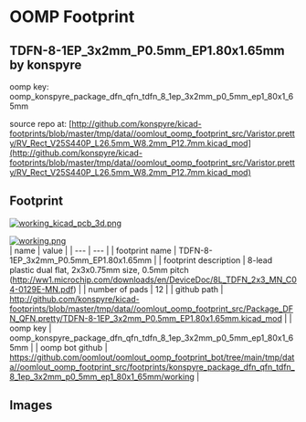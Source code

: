 # OOMP Footprint  
## TDFN-8-1EP_3x2mm_P0.5mm_EP1.80x1.65mm  by konspyre  
  
oomp key: oomp_konspyre_package_dfn_qfn_tdfn_8_1ep_3x2mm_p0_5mm_ep1_80x1_65mm  
  
source repo at: [http://github.com/konspyre/kicad-footprints/blob/master/tmp/data//oomlout_oomp_footprint_src/Varistor.pretty/RV_Rect_V25S440P_L26.5mm_W8.2mm_P12.7mm.kicad_mod](http://github.com/konspyre/kicad-footprints/blob/master/tmp/data//oomlout_oomp_footprint_src/Varistor.pretty/RV_Rect_V25S440P_L26.5mm_W8.2mm_P12.7mm.kicad_mod)  
## Footprint  
  
[![working_kicad_pcb_3d.png](working_kicad_pcb_3d_600.png)](working_kicad_pcb_3d.png)  
  
[![working.png](working_600.png)](working.png)  
| name | value | 
| --- | --- | 
| footprint name | TDFN-8-1EP_3x2mm_P0.5mm_EP1.80x1.65mm | 
| footprint description | 8-lead plastic dual flat, 2x3x0.75mm size, 0.5mm pitch (http://ww1.microchip.com/downloads/en/DeviceDoc/8L_TDFN_2x3_MN_C04-0129E-MN.pdf) | 
| number of pads | 12 | 
| github path | http://github.com/konspyre/kicad-footprints/blob/master/tmp/data//oomlout_oomp_footprint_src/Package_DFN_QFN.pretty/TDFN-8-1EP_3x2mm_P0.5mm_EP1.80x1.65mm.kicad_mod | 
| oomp key | oomp_konspyre_package_dfn_qfn_tdfn_8_1ep_3x2mm_p0_5mm_ep1_80x1_65mm | 
| oomp bot github | https://github.com/oomlout/oomlout_oomp_footprint_bot/tree/main/tmp/data//oomlout_oomp_footprint_src/footprints/konspyre_package_dfn_qfn_tdfn_8_1ep_3x2mm_p0_5mm_ep1_80x1_65mm/working | 
## Images  
